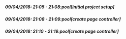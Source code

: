 
##### 09/04/2018: 21:05 - 21:08:pool[initial project setup]

##### 09/04/2018: 21:08 - 21:09:pool[create page controller]

##### 09/04/2018: 21:10 - 21:19:pool[create page controller]
